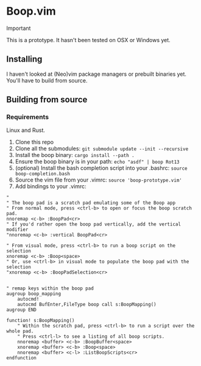 # Boop.vim
> [!IMPORTANT]
> This is a prototype. It hasn't been tested on OSX or Windows yet.

## Installing
I haven't looked at (Neo)vim package managers or prebuilt binaries yet. You'll have to build from source.

## Building from source

### Requirements
Linux and Rust.

1. Clone this repo
2. Clone all the submodules: `git submodule update --init --recursive`
3. Install the boop binary: `cargo install --path .`
4. Ensure the boop binary is in your path: `echo "asdf" | boop Rot13`
5. (optional) Install the bash completion script into your .bashrc: `source boop-completion.bash`
6. Source the vim file from your .vimrc: `source 'boop-prototype.vim'`
7. Add bindings to your .vimrc:
```
"
" The boop pad is a scratch pad emulating some of the Boop app
" From normal mode, press <ctrl-b> to open or focus the boop scratch pad.
nnoremap <c-b> :BoopPad<cr>
" If you'd rather open the boop pad vertically, add the vertical modifier
"nnoremap <c-b> :vertical BoopPad<cr>

" From visual mode, press <ctrl-b> to run a boop script on the selection
xnoremap <c-b> :Boop<space>
" Or, use <ctrl-b> in visual mode to populate the boop pad with the selection
"xnoremap <c-b> :BoopPadSelection<cr>


" remap keys within the boop pad
augroup boop_mapping
    autocmd!
    autocmd BufEnter,FileType boop call s:BoopMapping()
augroup END

function! s:BoopMapping()
    " Within the scratch pad, press <ctrl-b> to run a script over the whole pad.
    " Press <ctrl-l> to see a listing of all boop scripts.
    nnoremap <buffer> <c-b> :BoopBuffer<space>
    xnoremap <buffer> <c-b> :Boop<space>
    nnoremap <buffer> <c-l> :ListBoopScripts<cr>
endfunction
```
